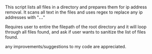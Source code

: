 This script lists all files in a directory and prepares them for ip address removal. 
It scans all text in the files and uses regex to replace any ip addresses with "***.***.***.***"

Requires user to entire the filepath of the root directory and it will loop through all files found, and ask if user wants to sanitize the list of files found.


any improvements/suggestions to my code are appreciated.








